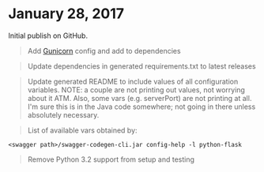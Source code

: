 # January 28, 2017
Initial publish on GitHub.

> Add [Gunicorn](http://gunicorn.org/) config and add to dependencies

> Update dependencies in generated requirements.txt to latest releases

> Update generated README to include values of all configuration variables.  NOTE: a couple are not printing out values, not worrying about it ATM.  Also, some vars (e.g. serverPort) are not printing at all.  I'm sure this is in the Java code somewhere; not going in there unless absolutely necessary.

> List of available vars obtained by:

    <swagger path>/swagger-codegen-cli.jar config-help -l python-flask

> Remove Python 3.2 support from setup and testing

> 
    
    
